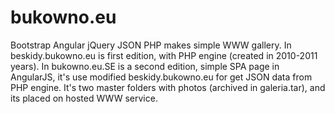 # bukowno.eu
Bootstrap Angular jQuery JSON PHP makes simple WWW gallery.
In beskidy.bukowno.eu is first edition, with PHP engine (created in 2010-2011 years).
In bukowno.eu.SE is a second edition, simple SPA page in AngularJS, it's use modified beskidy.bukowno.eu for get JSON data from PHP engine.
It's two master folders with photos (archived in galeria.tar), and its placed on hosted WWW service.
